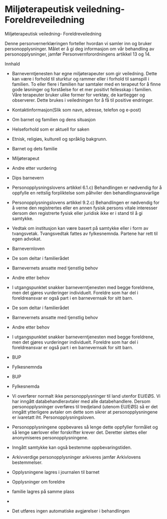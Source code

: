 # Miljøterapeutisk veiledning- Foreldreveiledning

Miljøterapeutisk veiledning- Foreldreveiledning

  

Denne personvernerklæringen forteller hvordan vi samler inn og bruker personopplysninger. Målet er å gi deg informasjon om vår behandling av personopplysninger, jamfør Personvernforordningens artikkel 13 og 14.

  

Innhald

*   Barneverntjenesten har egne miljøterapeuter som gir veiledning. Dette kan være i forhold til sturktur og rammer eller i forhold til samspill i familien. To eller flere i familien har samtaler med en terapeut for å finne gode løsninger og forståelse for et mer positivt fellesskap i familien. Våre terapeuter bruker ulike former for verktøy, de kartlegger og observerer. Dette brukes i veiledningen for å få til positive endringer.  
    
*   Kontaktinformasjon(Slik som navn, adresse, telefon og e-post)  
    
*   Om barnet og familien og dens situasjon  
    
*   Helseforhold som er aktuell for saken  
    
*   Etnisk, religiøs, kulturell og språklig bakgrunn.  
    
*   Barnet og dets familie  
    
*   Miljøterapeut  
    
*   Andre etter vurdering  
    
*   Dips barnevern  
    
*   Personopplysningslovens artikkel 6.1.c) Behandlingen er nødvendig for å oppfylle en rettslig forpliktelse som påhviler den behandlingsansvarlige  
    
*   Personopplysningslovens artikkel 9.2.c) Behandlingen er nødvendig for å verne den registrertes eller en annen fysisk persons vitale interesser dersom den registrerte fysisk eller juridisk ikke er i stand til å gi samtykke.  
    
*   Vedtak om institusjon kan være basert på samtykke eller i form av tvangsvetak. Tvangsvedtak fattes av fylkesnemnda. Partene har rett til egen advokat.  
    
*   Barnevernloven  
    
*   De som deltar i familierådet  
    
*   Barnevernets ansatte med tjenstlig behov  
    
*   Andre etter behov  
    
*   I utgangspunktet snakker barneverntjenesten med begge foreldrene, men det gjøres vurderinger individuelt. Foreldre som har del i foreldreansvar er også part i en barnevernsak for sitt barn.  
    
*   De som deltar i familierådet  
    
*   Barnevernets ansatte med tjenstlig behov  
    
*   Andre etter behov  
    
*   I utgangspunktet snakker barneverntjenesten med begge foreldrene, men det gjøres vurderinger individuelt. Foreldre som har del i foreldreansvar er også part i en barnevernsak for sitt barn.  
    
*   BUP  
    
*   Fylkesnemnda  
    
*   BUP  
    
*   Fylkesnemda  
    
*   Vi overfører normalt ikke personopplysninger til land utenfor EU/EØS. Vi har inngått databehandleravtaler med alle databehandlere. Dersom personopplysninger overføres til tredjeland (utenom EU/EØS) så er det inngått ytterligere avtaler om dette som sikrer at personopplysningene er ivaretatt iht. Personopplysningsloven.  
    
*   Personopplysningene oppbevares så lenge dette oppfyller formålet og så lenge særlover eller forskrifter krever det. Deretter slettes eller anonymiseres personopplysningene.  
    
*   Inngått samtykke kan også bestemme oppbevaringstiden.  
    
*   Arkivverdige personopplysninger arkiveres jamfør Arkivlovens bestemmelser.  
    
*   Opplysningene lagres i journalen til barnet  
    
*   Opplysninger om foreldre  
    
*   familie lagres på samme plass  
    
*     
    
*   Det utføres ingen automatiske avgjørelser i behandlingen